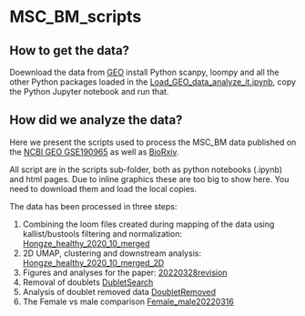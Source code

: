 # MSC_BM_scripts

## How to get the data?

Doewnload the data from [GEO](https://www.ncbi.nlm.nih.gov/geo/query/acc.cgi?acc=GSE190965) install Python scanpy, loompy and all the other Python packages loaded in the [Load_GEO_data_analyze_it.ipynb](scripts/Load_GEO_data_analyze_it.ipynb), copy the Python Jupyter notebook and run that.

## How did we analyze the data?

Here we present the scripts used to process the MSC_BM data published on the [NCBI GEO GSE190965](https://www.ncbi.nlm.nih.gov/geo/query/acc.cgi?acc=GSE190965) as well as [BioRxiv](https://www.biorxiv.org/content/10.1101/2022.01.26.477664v1).

All script are in the scripts sub-folder, both as python notebooks (.ipynb) and html pages. Due to inline graphics these are too big to show here. You need to download them and load the local copies.
 
The data has been processed in three steps:
1. Combining the loom files created during mapping of the data using kallist/bustools filtering and normalization: [Hongze_healthy_2020_10_merged](./scripts/Hongze_healthy_2020_10_merged.ipynb)
2. 2D UMAP, clustering and downstream analysis: [Hongze_healthy_2020_10_merged_2D](./scipts/Hongze_healthy_2020_10_merged_2D.ipynb)
3. Figures and analyses for the paper: [20220328revision]( scripts/20220328revision.ipynb)
4. Removal of doublets [DubletSearch](scripts/DubletSearch.iypnb)
4. Analysis of doublet removed data [DoubletRemoved](scripts/DoubletRemoved.ipynb)
5. The Female vs male comparison [Female_male20220316]( scripts/Female_male20220316.ipynb)



